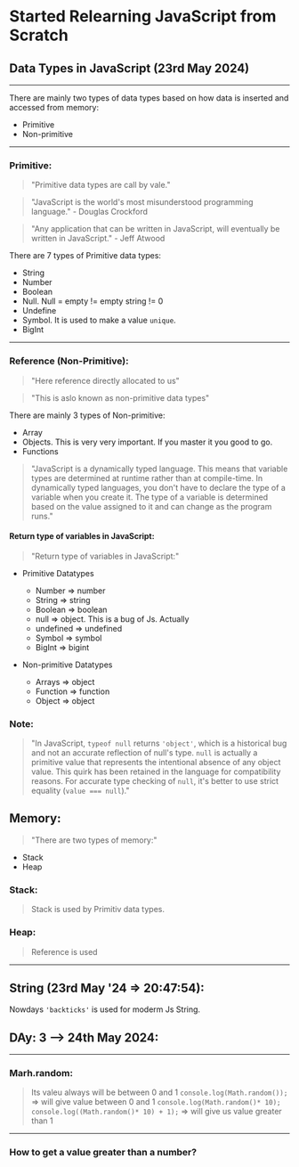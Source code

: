 # Started Relearning JavaScript from Scratch

## Data Types in JavaScript (23rd May 2024)
<hr />
There are mainly two types of data types based on how data is inserted and accessed from memory:

- Primitive
- Non-primitive

<hr />

### Primitive:

> "Primitive data types are call by vale." 

> "JavaScript is the world's most misunderstood programming language." - Douglas Crockford

> "Any application that can be written in JavaScript, will eventually be written in JavaScript." - Jeff Atwood

There are 7 types of Primitive data types:

- String
- Number
- Boolean
- Null. Null = empty != empty string != 0
- Undefine
- Symbol. It is used to make a value `unique`.
- BigInt

<hr />

### Reference (Non-Primitive):

> "Here reference directly allocated to us"

> "This is aslo known as non-primitive data types"

There are mainly 3 types of Non-primitive: 

- Array
- Objects. This is very very important. If you master it you good to go.
- Functions


> "JavaScript is a dynamically typed language. This means that variable types are determined at runtime rather than at compile-time. In dynamically typed languages, you don't have to declare the type of a variable when you create it. The type of a variable is determined based on the value assigned to it and can change as the program runs."

#### Return type of variables in JavaScript:

> "Return type of variables in JavaScript:"

- Primitive Datatypes
   - Number => number
   - String  => string
   - Boolean  => boolean
   - null  => object. This is a bug of Js. Actually 
   - undefined  =>  undefined
   - Symbol  =>  symbol
   - BigInt  =>  bigint

- Non-primitive Datatypes
   - Arrays  =>  object
   - Function  =>  function
   - Object  =>  object

### Note:

> "In JavaScript, `typeof null` returns `'object'`, which is a historical bug and not an accurate reflection of null's type. `null` is actually a primitive value that represents the intentional absence of any object value. This quirk has been retained in the language for compatibility reasons. For accurate type checking of `null`, it's better to use strict equality (`value === null`)."


## Memory:

> "There are two types of memory:"

- Stack
- Heap

### Stack:

> Stack is used by Primitiv data types.

### Heap:

> Reference is used

<hr />

## String (23rd May '24 => 20:47:54):

Nowdays `'backticks'` is used for moderm Js String.

## DAy: 3 --> 24th May 2024:

<hr />

### Marh.random:

> Its valeu always will be between 0 and 1
> `console.log(Math.random());` => will give value between 0 and 1
> `console.log(Math.random()* 10);`  
> `console.log((Math.random()* 10) + 1);` => will give us value greater than 1

<hr/>

### How to get a value greater than a number?

